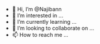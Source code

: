 - 👋 Hi, I’m @Najibann
- 👀 I’m interested in ...
- 🌱 I’m currently learning ...
- 💞️ I’m looking to collaborate on ...
- 📫 How to reach me ...

<!---
Najibann/Najibann is a ✨ special ✨ repository because its `README.md` (this file) appears on your GitHub profile.
You can click the Preview link to take a look at your changes.
--->
